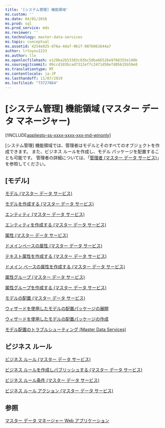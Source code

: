 ```yaml
---
title: '[システム管理] 機能領域'
ms.custom: ''
ms.date: 04/01/2016
ms.prod: sql
ms.prod_service: mds
ms.reviewer: ''
ms.technology: master-data-services
ms.topic: conceptual
ms.assetid: 4254e825-d76a-4daf-961f-087b961644a7
author: lrtoyou1223
ms.author: lle
ms.openlocfilehash: e128ba2b53383c83bc58ba66526e9768355e140b
ms.sourcegitcommit: 09ccd103bcad7312ef7c2471d50efd85615b59e8
ms.translationtype: MT
ms.contentlocale: ja-JP
ms.lasthandoff: 11/07/2019
ms.locfileid: "73727864"
---
```

# <a name="system-administration-functional-area-master-data-manager"></a>[システム管理] 機能領域 (マスター データ マネージャー)

[!INCLUDE[appliesto-ss-xxxx-xxxx-xxx-md-winonly](../includes/appliesto-ss-xxxx-xxxx-xxx-md-winonly.md)]

  [システム管理] 機能領域では、管理者はモデルとそのすべてのオブジェクトを作成できます。 また、ビジネス ルールを作成し、モデル パッケージを配置することも可能です。 管理者の詳細については、「[管理者 (マスター データ サービス)](../master-data-services/administrators-master-data-services.md)」を参照してください。  
  
## <a name="model"></a>[モデル]  
 [モデル (マスター データ サービス)](../master-data-services/models-master-data-services.md)  
  
 [モデルを作成する (マスター データ サービス)](../master-data-services/create-a-model-master-data-services.md)  
  
 [エンティティ (マスター データ サービス)](../master-data-services/entities-master-data-services.md)  
  
 [エンティティを作成する (マスター データ サービス)](../master-data-services/create-an-entity-master-data-services.md)  
  
 [属性 (マスター データ サービス)](../master-data-services/attributes-master-data-services.md)  
  
 [ドメインベースの属性 (マスター データ サービス)](../master-data-services/domain-based-attributes-master-data-services.md)  
  
 [テキスト属性を作成する (マスター データ サービス)](../master-data-services/create-a-text-attribute-master-data-services.md)  
  
 [ドメイン ベースの属性を作成する (マスター データ サービス)](../master-data-services/create-a-domain-based-attribute-master-data-services.md)  
  
 [属性グループ (マスター データ サービス)](../master-data-services/attribute-groups-master-data-services.md)  
  
 [属性グループを作成する (マスター データ サービス)](../master-data-services/create-an-attribute-group-master-data-services.md)  
  
 [モデルの配置 (マスター データ サービス)](../master-data-services/deploying-models-master-data-services.md)  
  
 [ウィザードを使用したモデルの配置パッケージの展開](../master-data-services/deploy-a-model-deployment-package-by-using-the-wizard.md)  
  
 [ウィザードを使用したモデルの配置パッケージの作成](../master-data-services/create-a-model-deployment-package-by-using-the-wizard.md)  
  
 [モデル配置のトラブルシューティング (Master Data Services)](https://social.technet.microsoft.com/wiki/contents/articles/troubleshooting-model-deployment-master-data-services.aspx)  
  
## <a name="business-rules"></a>ビジネス ルール  
 [ビジネス ルール (マスター データ サービス)](../master-data-services/business-rules-master-data-services.md)  
  
 [ビジネス ルールを作成しパブリッシュする (マスター データ サービス)](../master-data-services/create-and-publish-a-business-rule-master-data-services.md)  
  
 [ビジネス ルール条件 (マスター データ サービス)](../master-data-services/business-rule-conditions-master-data-services.md)  
  
 [ビジネス ルール アクション (マスター データ サービス)](../master-data-services/business-rule-actions-master-data-services.md)  
  
## <a name="see-also"></a>参照  
 [マスター データ マネージャー Web アプリケーション](../master-data-services/master-data-manager-web-application.md)  
  
  
